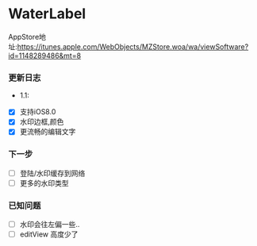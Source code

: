 # WaterLabel
AppStore地址:https://itunes.apple.com/WebObjects/MZStore.woa/wa/viewSoftware?id=1148289486&mt=8

### 更新日志
- 1.1:
- [X] 支持iOS8.0
- [X] 水印边框,颜色
- [X] 更流畅的编辑文字

### 下一步
- [ ] 登陆/水印缓存到网络
- [ ] 更多的水印类型

### 已知问题
- [ ] 水印会往左偏一些..
- [ ] editView 高度少了
